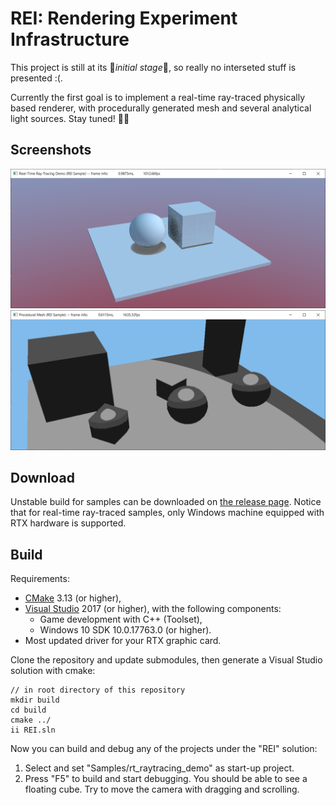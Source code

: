 # REI: Rendering Experiment Infrastructure

This project is still at its :clap:*initial stage*:clap:, so really no interseted stuff is presented :(.

Currently the first goal is to implement a real-time ray-traced physically based renderer, with procedurally generated mesh and several analytical light sources. Stay tuned! :rocket::sparkles:

## Screenshots

![](/docs/img/screenshots/raytraced_demo.png)
![](/docs/img/screenshots/rasterized_dull_procedural_meshes.png)

## Download

Unstable build for samples can be downloaded on [the release page](https://github.com/lhiuming/REI/releases). Notice that for real-time ray-traced samples, only Windows machine equipped with RTX hardware is supported.

## Build

Requirements: 

- [CMake](https://cmake.org/) 3.13 (or higher),
- [Visual Studio](https://visualstudio.microsoft.com/) 2017 (or higher), with the following components:
	- Game development with C++ (Toolset),
	- Windows 10 SDK 10.0.17763.0 (or higher).
- Most updated driver for your RTX graphic card.

Clone the repository and update submodules, then generate a Visual Studio solution with cmake: 

	// in root directory of this repository
	mkdir build
	cd build
	cmake ../
	ii REI.sln

Now you can build and debug any of the projects under the "REI" solution:

1. Select and set "Samples/rt_raytracing_demo" as start-up project.
2. Press "F5" to build and start debugging. You should be able to see a floating cube. Try to move the camera with dragging and scrolling.

